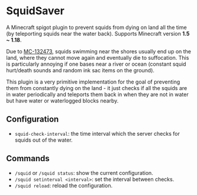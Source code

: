 # SquidSaver

A Minecraft spigot plugin to prevent squids from dying on land all the time (by teleporting squids near the water back). Supports Minecraft version **1.5 ~ 1.18**.

Due to [MC-132473](https://bugs.mojang.com/browse/MC-132473), squids swimming near the shores usually end up on the land, where they cannot move again and eventually die to suffocation. This is particularly annoying if one bases near a river or ocean (constant squid hurt/death sounds and random ink sac items on the ground).

This plugin is a very primitive implementation for the goal of preventing them from constantly dying on the land - it just checks if all the squids are in water periodically and teleports them back in when they are not in water but have water or waterlogged blocks nearby.

## Configuration

- `squid-check-interval`: the time interval which the server checks for squids out of the water.

## Commands

- `/squid` or `/squid status`: show the current configuration.
- `/squid setinterval <interval>`: set the interval between checks.
- `/squid reload`: reload the configuration.
